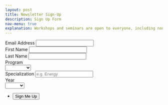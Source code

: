 ```yaml
---
layout: post
title: Newsletter Sign-Up
description: Sign Up Form
nav-menu: true
explanation: Workshops and seminars are open to everyone, including non-UBC students. You do not need to be competing to learn from our workshops, everyone is welcome. Please sign up for our newsletter for the latest updates using this form.
---
```


<div class="row">

<div class="6u 12u$(small)">
<section>

<form  action="https://formspree.io/f/mleyrqyp"
  method="POST" id="mc-embedded-subscribe-form" name="mc-embedded-subscribe-form" class="validate" target="_blank" novalidate>
<div class="field">
    <label for="mce-EMAIL" class="col-2 col-form-label">Email Address</label>
    <input type="email" value="" name="email" class="form-control required email" id="email" required="required">
</div>
<div class="field half first">
    <label for="mce-FNAME" class="col-2 col-form-label">First Name </label>
    <input type="text" value="" name="FNAME" class="form-control" id="mce-FNAME" required="required">
</div>
<div class="field half">
    <label for="mce-LNAME" class="col-2 col-form-label">Last Name </label>
    <input type="text" value="" name="LNAME" class="form-control" id="mce-LNAME" required="required">
</div>
<div class="field">
    <label for="mce-MMERGE5" class="col-2 col-form-label">Program </label>
    <div class="select-wrapper">
    <select name="MMERGE5" class="" id="mce-MMERGE5">
    <option value=""></option>
    <option value="Bachelors">Bachelors</option>
    <option value="Masters">Masters</option>
    <option value="PhD">PhD</option>
    <option value="Postdoc">Postdoc</option>
    <option value="Staff">Staff</option>
    <option value="Alumnus">Alumnus</option>
    </select>
    </div>
</div>
<div class="field half first">
    <label for="mce-MMERGE3" class="col-2 col-form-label">Specialization </label>
    <input type="text" value="" name="MMERGE3" class="" id="mce-MMERGE3" placeholder="e.g. Energy">
</div>
<div class="field half">
    <label for="mce-MMERGE4" class="col-2 col-form-label">Year </label>
    <div class="select-wrapper">
    <select name="MMERGE4" class="" id="mce-MMERGE4">
    <option value=""></option>
    <option value="Year 1">Year 1</option>
    <option value="Year 2">Year 2</option>
    <option value="Year 3">Year 3</option>
    <option value="Year 4">Year 4</option>
    <option value="Year 5">Year 5</option>
    <option value="Year 6">Year 6</option>
    <option value="N/A">N/A</option>
    </select>
    </div>
</div>      
<div id="mce-responses" class="clear">
    <div class="response" id="mce-error-response" style="display:none"></div>
    <div class="response" id="mce-success-response" style="display:none"></div>
</div>
<ul class="actions">
	<li><input type="submit" value="Sign Me Up" name="subscribe" id="mc-embedded-subscribe"/></li>
</ul>
<!-- <button type="submit" value="Subscribe" name="subscribe" id="mc-embedded-subscribe" class="btn btn-default">Sign Up!</button> -->
<div style="position: absolute; left: -5000px;" aria-hidden="true"><input type="text" name="b_c3b28e1c3768da0034cb9df6b_d52602a9c6" tabindex="-1" value=""></div>
</form>
</section>
</div>

<div class="6u 12u$(small)">
    <!-- <h4>Competition Eligibility</h4>
    <p>To participate in the competition, you must meet the following criteria. Please read the <a href="{{ '/2017/10/04/faq.html ' | prepend: site.baseurl | prepend: site.url }}" class="link">FAQ</a> for more information.</p>
    <dl>
        <dt>Student Status</dt>
        <dd>
            <p>UBC undergraduate student, graduate student, postdoc, research associate, staff and recently graduated UBC students (within 6 months of graduation as of the registration date.</p>
        </dd>
        <dt>Existing Projects</dt>
        <dd>
            <p>If you're entering an existing project or startup, it must be a non-incorporated venture that have not gone through the e@UBC Lean Launchpad program</p>
        </dd>
    </dl> -->
    <!-- <p><a href="https://goo.gl/forms/mvlqhtLvMeNwrcGE3" class="button special fit">Competition Registration</a></p>
    <hr>
    <p>If you're signing up to be a <b>mentor</b>, please use this link:</p>
    <p><a href="https://goo.gl/forms/wYy145odJ9Fsivtv1" class="button fit">Mentor Registration</a></p>
    <p><a href="{{ '/assets/mentorship.pdf' | prepend: site.baseurl | prepend: site.url }}" class="button next">Mentorship package</a></p> -->
   <!--  
    <p><a href="{{ '/assets/mentorship.pdf' | prepend: site.baseurl | prepend: site.url }}"" class="button fit">Mentorship package</a>
    </p>
 -->
</div>

</div>
